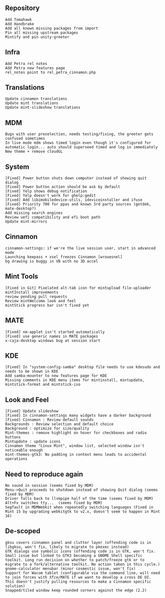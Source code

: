 Repository
----------
	Add Tomahawk
	Add Handbrake
	Add all known missing packages from import
	Pin all missing upstream packages
	Mintify and pin unity-greeter
	
Infra	
-----
	Add Petra rel notes
	Add Petra new features page
	rel_notes point to rel_petra_cinnamon.php

Translations
------------
	Update cinnamon translations
	Update mint translations
	Update mint-slideshow translations
	
MDM
---	
	Bugs with user preselection, needs testing/fixing, the greeter gets confused sometimes
	In live mode mdm shows timed login even though it's configured for automatic login... auto should superseed timed and log in immediately
	New theme + remove cloudGL
	
System
------	
	[Fixed] Power button shuts down computer instead of showing quit dialog 
	[Fixed] Power button action should be ask by default
	[Fixed] Yelp shows debug notification
	[Fixed] Yelp doesn't work for ghelp:gedit
	[Fixed] Add libimobiledevice-utils, ideviceinstaller and ifuse
	[Fixed] Priority 700 for ppas and known 3rd party sources (getdeb, mate-desktop?)
	Add missing search engines
	Review uefi compatibility and efi boot path
	Update mint-mirrors	
	
Cinnamon
--------
	cinnamon-settings: if we're the live session user, start in advanced mode	
	Launching keepass + xsel freezes Cinnamon [wrouesnel]
	bg drawing is buggy in VB with no 3D accel

Mint Tools
----------
	[Fixed in Git] Pixelated alt-tab icon for mintupload file-uploader	
	mintInstall improvements
	review pending pull requests
	Review mintWelcome look and feel
	mintStick progress bar isn't fixed yet
	
MATE
----
	[Fixed] nm-applet isn't started automatically
	[Fixed] use generic names in MATE packages
	x-caja-desktop windows bug at session start	

KDE
---
	[Fixed] In "system-config-samba" desktop file needs to use kdesudo and needs to be shown in KDE
	Add samba-mounter to new features page for KDE
	Missing comments in KDE menu items for mintinstall, mintupdate, mintstick-format and mintstick-iso

Look and Feel
-------------	
	[Fixed] Update slideshow
	[Fixed] In cinnamon-settings many widgets have a darker background
	[Fixed] Cinnamon : Review default sounds	
	Backgrounds : Review selection and default choice
	Background : optimize for size/quality
	Mint-themes : remove highlight on hover for checkboxes and radio buttons
	Mintupdate : update icons
	Cinnamon theme "Linux Mint", window list, selected window isn't noticeable enough
	mint-themes-gtk3: No padding in context menu leads to accidental operations

Need to reproduce again
-----------------------
	No sound in session (seems fixed by MDM)
	Menu->Quit proceeds to shutdown instead of showing Quit dialog (seems fixed by MDM)
	Driver falls back to llvmpipe half of the time (seems fixed by MDM)
	Alt+Fx switches tty...	(seems fixed by MDM)
	Segfault in MDMWebkit when repeatedly switching languages (Fixed in Mint 15 by upgrading webkitgtk to v2.x, doesn't seem to happen in Mint 16)

De-scoped
---------
	gksu covers cinnamon panel and clutter layer (offending code is in libgksu, won't fix, likely to migrate to pkexec instead)
	GTK dialogs use symbolic icons (offending code is in GTK, won't fix. Small issue but linked to GTK3 becoming a GNOME Shell specific toolkit. Long run decision on whether to patch/freeze gtk or to migrate to a fork/alternative toolkit. No action taken in this cycle.)
	gnome-calculator menubar (minor cosmestic issue, won't fix)
	Support for Wacom tablet (configurable via the command line, will need to join forces with Xfce/MATE if we want to develop a cross DE UI. This doesn't justify pulling resources to make a Cinnamon specific solution)
	Snapped/tiled window keep rounded corners against the edge (2.2)
